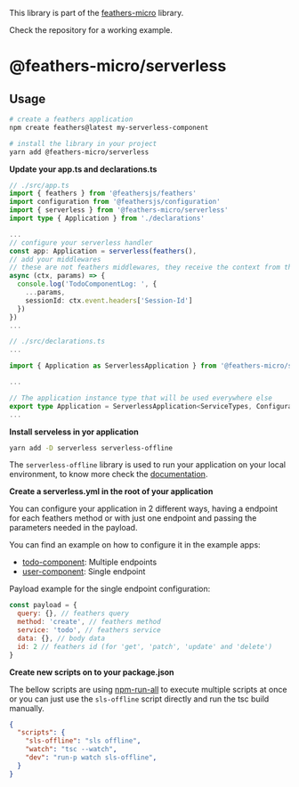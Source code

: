 This library is part of the [feathers-micro](https://github.com/guzz/feathers-micro) library.

Check the repository for a working example.

# @feathers-micro/serverless

## Usage

```bash
# create a feathers application
npm create feathers@latest my-serverless-component

# install the library in your project
yarn add @feathers-micro/serverless
```

**Update your app.ts and declarations.ts**

```ts
// ./src/app.ts
import { feathers } from '@feathersjs/feathers'
import configuration from '@feathersjs/configuration'
import { serverless } from '@feathers-micro/serverless'
import type { Application } from './declarations'

...
// configure your serverless handler
const app: Application = serverless(feathers(),
// add your middlewares
// these are not feathers middlewares, they receive the context from the serverless function
async (ctx, params) => {
  console.log('TodoComponentLog: ', {
    ...params,
    sessionId: ctx.event.headers['Session-Id']
  })
})
...

// ./src/declarations.ts
...

import { Application as ServerlessApplication } from '@feathers-micro/serverless'

...

// The application instance type that will be used everywhere else
export type Application = ServerlessApplication<ServiceTypes, Configuration>
...

```

**Install serveless in yor application**

```bash
yarn add -D serverless serverless-offline
```

The `serverless-offline` library is used to run your application on your local environment, to know more check the [documentation](https://www.serverless.com/plugins/serverless-offline).

**Create a serverless.yml in the root of your application**

You can configure your application in 2 different ways, having a endpoint for each feathers method or with just one endpoint and passing the parameters needed in the payload.

You can find an example on how to configure it in the example apps:

- [todo-component](https://github.com/guzz/feathers-micro/blob/main/apps/todo-component/serverless.yml): Multiple endpoints
- [user-component](https://github.com/guzz/feathers-micro/blob/main/apps/user-component/serverless.yml): Single endpoint

Payload example for the single endpoint configuration:

```js
const payload = {
  query: {}, // feathers query
  method: 'create', // feathers method
  service: 'todo', // feathers service
  data: {}, // body data
  id: 2 // feathers id (for 'get', 'patch', 'update' and 'delete')
}
```

**Create new scripts on to your package.json**

The bellow scripts are using [npm-run-all](https://www.npmjs.com/package/npm-run-all) to execute multiple scripts at once or you can just use the `sls-offline` script directly and run the tsc build manually.

```json
{
  "scripts": {
    "sls-offline": "sls offline",
    "watch": "tsc --watch",
    "dev": "run-p watch sls-offline",
  }
}
```